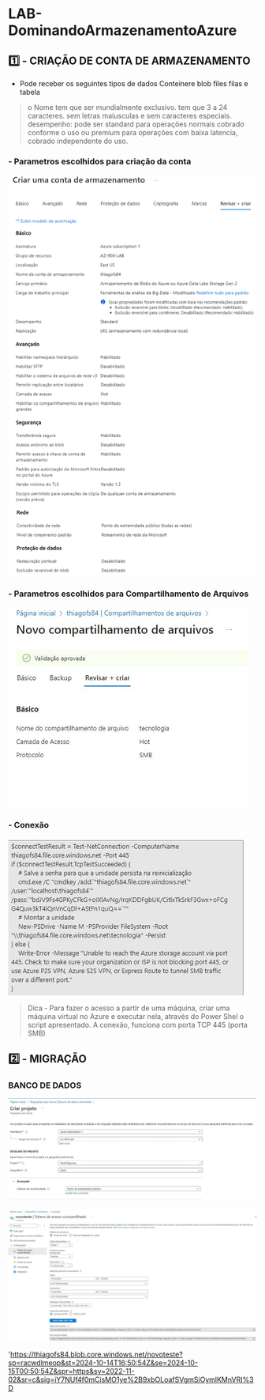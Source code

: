 # LAB-DominandoArmazenamentoAzure

## 1️⃣ - CRIAÇÃO DE CONTA DE ARMAZENAMENTO

* Pode receber os seguintes tipos de dados
Conteinere blob
files
filas e tabela

> o Nome tem que ser mundialmente exclusivo. tem que 3 a 24 caracteres. sem letras maiusculas e sem caracteres especiais.
> desempenho: pode ser standard para operações normais cobrado conforme o uso ou premium para operações com baixa latencia, cobrado independente do uso.
>
### - Parametros escolhidos para criação da conta
![link](https://github.com/thiagofs84/LAB-DominandoArmazenamentoAzure/blob/main/Cria%C3%A7%C3%A3o%20de%20Conta.png)

### - Parametros escolhidos para Compartilhamento de Arquivos
![link2](https://github.com/thiagofs84/LAB-DominandoArmazenamentoAzure/blob/main/NovoCompartArquivos.JPG)

### - Conexão



![link3](https://github.com/thiagofs84/LAB-DominandoArmazenamentoAzure/blob/main/ScriptConexao.JPG)

> Dica - Para fazer o acesso a partir de uma máquina, criar uma máquina virtual no Azure e executar nela, através do Power Shel o script apresentado.
A conexão, funciona com porta TCP 445 (porta SMB)


## 2️⃣ - MIGRAÇÃO

### BANCO DE DADOS

![link3](https://github.com/thiagofs84/LAB-DominandoArmazenamentoAzure/blob/main/ProjetoMigracaoBD.JPG)

![link4](https://github.com/thiagofs84/LAB-DominandoArmazenamentoAzure/blob/main/TokenAcessoCompart.JPG)

'https://thiagofs84.blob.core.windows.net/novoteste?sp=racwdlmeop&st=2024-10-14T16:50:54Z&se=2024-10-15T00:50:54Z&spr=https&sv=2022-11-02&sr=c&sig=iY7NUf4f0mCisMO1ye%2B9xbOLoafSVgmSiOymlKMnVRI%3D


